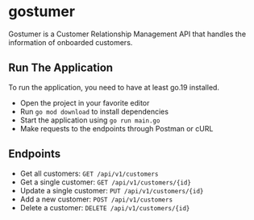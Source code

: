 # gostumer

Gostumer is a Customer Relationship Management API that handles the information
of onboarded customers.

## Run The Application
To run the application, you need to have at least go.19 installed.

- Open the project in your favorite editor
- Run `go mod download` to install dependencies
- Start the application using `go run main.go`
- Make requests to the endpoints through Postman or cURL

## Endpoints
- Get all customers: `GET /api/v1/customers`
- Get a single customer: `GET /api/v1/customers/{id}`
- Update a single customer: `PUT /api/v1/customers/{id}`
- Add a new customer: `POST /api/v1/customers`
- Delete a customer: `DELETE /api/v1/customers/{id}`
